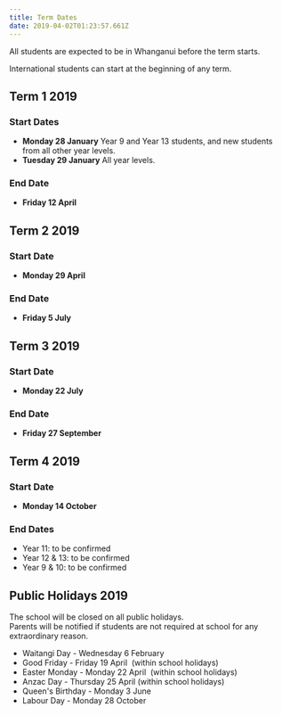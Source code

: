 ```yaml
---
title: Term Dates
date: 2019-04-02T01:23:57.661Z
---
```


All students are expected to be in Whanganui before the term starts.

International students can start at the beginning of any term.

## Term 1 2019
### Start Dates  
*   **Monday 28 January**
    Year 9 and Year 13 students, and new students from all other year levels.  
*   **Tuesday 29 January**
    All year levels.  

### End Date  
*   **Friday 12 April**
  
  
## Term 2 2019
### Start Date
*   **Monday 29 April**

### End Date  
*   **Friday 5 July**
  
  
## Term 3 2019
### Start Date
*   **Monday 22 July**  

### End Date
*   **Friday 27 September**
  
  
## Term 4 2019
### Start Date
*   **Monday 14 October**  

### End Dates
*   Year 11: to be confirmed
*   Year 12 & 13: to be confirmed
*   Year 9 & 10: to be confirmed
  
  
## Public Holidays 2019
The school will be closed on all public holidays.   
Parents will be notified if students are not required at school for any extraordinary reason.

*   Waitangi Day - Wednesday 6 February
*   Good Friday - Friday 19 April  (within school holidays)
*   Easter Monday - Monday 22 April  (within school holidays)
*   Anzac Day - Thursday 25 April (within school holidays)
*   Queen's Birthday - Monday 3 June  
*   Labour Day - Monday 28 October